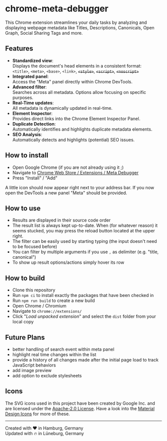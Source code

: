 # chrome-meta-debugger

This Chrome extension streamlines your daily tasks by analyzing and displaying webpage metadata like Titles, Descriptions, Canonicals, Open Graph, Social Sharing Tags and more.

## Features

- **Standardized view**: \
  Displays the document's head elements in a consistent format:\
  `<title>`, `<meta>`, `<base>`, `<link>`, ~~`<style>`~~, ~~`<script>`~~, ~~`<noscript>`~~
- **Integrated panel**: \
  Access the "Meta" panel directly within Chrome DevTools.
- **Advanced filter**: \
  Searches across all metadata. Options allow focusing on specific purposes.
- **Real-Time updates**: \
  All metadata is dynamically updated in real-time.
- **Element Inspector**: \
  Provides direct links into the Chrome Element Inspector Panel.
- **Duplicate Detection**: \
  Automatically identifies and highlights duplicate metadata elements.
- **SEO Analysis**: \
  Automatically detects and highlights (potential) SEO issues.

## How to install

- Open Google Chrome (if you are not already using it ;)
- Navigate to [Chrome Web Store / Extensions / Meta Debugger](https://chrome.google.com/webstore/detail/meta-debugger/jfpdemgdamgplelnlmaecbonkfgfgomp)
- Press "Install" / "Add"

A little icon should now appear right next to your address bar.
If you now open the DevTools a new panel "Meta" should be provided.

## How to use

- Results are displayed in their source code order
- The result list is always kept up-to-date. When (for whatever reason) it seems stucked,
  you may press the reload button located at the upper right.
- The filter can be easily used by starting typing (the input doesn't need to be focused before)
- You can filter by multiple arguments if you use `,` as delimiter (e.g. "title, canonical")
- To show up result options/actions simply hover its row

## How to build

- Clone this repository
- Run `npm ci` to install exactly the packages that have been checked in
- Run `npm run build` to create a new build
- Open Chrome / Chromium
- Navigate to `chrome://extensions/`
- Click "_Load unpacked extension_" and select the `dist` folder from your local copy

## Future Plans

- better handling of search event within meta panel
- highlight real time changes within the list
- provide a history of all changes made after the initial page load to track JavaScript behaviors
- add image preview
- add option to exclude stylesheets

## Icons

The SVG icons used in this project have been created by Google Inc. and
are licensed under the [Apache-2.0 License](https://github.com/google/material-design-icons/blob/master/LICENSE).
Have a look into the [Material Design Icons](https://github.com/google/material-design-icons) for more of these.

---

Created with ❤️ in Hamburg, Germany\
Updated with 🔥 in Lüneburg, Germany
